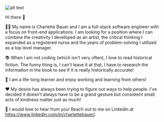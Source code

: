 ![alt text](https://www.canva.com/design/DAEV2o5zGqk/zdRhYpusSyxWz0eriq1aHQ/edit "Banner")

Hi there 👋

👩‍💻 My name is Charlette Bauer and I am a full-stack software engineer with a focus on front-end applications. I am looking for a position where I can combine the creativity I developed as an artist, the critical thinking I expanded as a registered nurse and the years of problem-solving I utilized as a top level manager.

📚 When I am not coding (which isn't very often), I love to read historical fiction. The funny thing is, I can't leave it at that, I have to research the information in the book to see if it is really historically accurate!

📜 I am a life-long learner and enjoy working and learning from others!

❤️ My desire has always been trying to figure out ways to help people. I've decided it doesn't always have to be a grand gesture but consistent small acts of kindness matter just as much!

🌼 I would love to hear from you! Reach out to me on Linkedin at https://www.linkedin.com/in/charlettebauer/.
